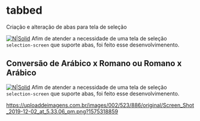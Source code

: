 # tabbed
Criação e alteração de abas para tela de seleção

[![N|Solid](https://wiki.scn.sap.com/wiki/download/attachments/1710/ABAP%20Development.png?version=1&modificationDate=1446673897000&api=v2)](https://www.sap.com/brazil/developer.html)
Afim de atender a necessidade de uma tela de seleção `selection-screen` que suporte abas, foi feito esse desenvolvimenento.
## Conversão de Arábico x Romano ou Romano x Arábico ##

[![N|Solid](https://uploaddeimagens.com.br/images/002/523/886/original/Screen_Shot_2019-12-02_at_5.33.06_pm.png?1575318859)](https://www.sap.com/brazil/developer.html)
Afim de atender a necessidade de uma tela de seleção `selection-screen` que suporte abas, foi feito esse desenvolvimenento.

https://uploaddeimagens.com.br/images/002/523/886/original/Screen_Shot_2019-12-02_at_5.33.06_pm.png?1575318859

## 
